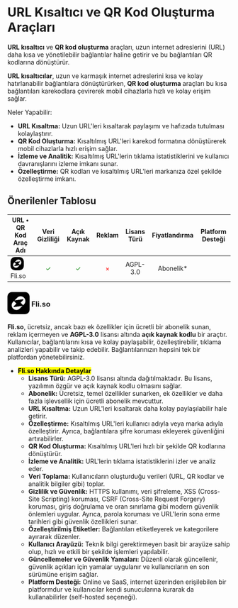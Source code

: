 <!-- NOTLAR 
 - Tablo eklemeyi unutmayın 
 - Uygun görseller eklemeyi unutmayın.
 - İçerik kuralları ve ekleme yapmak sayfalarını ziyaret edebilirsiniz -->

# URL Kısaltıcı ve QR Kod Oluşturma Araçları

**URL kısaltıcı** ve **QR kod oluşturma** araçları, uzun internet adreslerini (URL) daha kısa ve yönetilebilir bağlantılar haline getirir ve bu bağlantıları QR kodlarına dönüştürür.

**URL kısaltıcılar**, uzun ve karmaşık internet adreslerini kısa ve kolay hatırlanabilir bağlantılara dönüştürürken, **QR kod oluşturma** araçları bu kısa bağlantıları karekodlara çevirerek mobil cihazlarla hızlı ve kolay erişim sağlar.

Neler Yapabilir:
- **URL Kısaltma:** Uzun URL'leri kısaltarak paylaşımı ve hafızada tutulması kolaylaştırır.
- **QR Kod Oluşturma:** Kısaltılmış URL'leri karekod formatına dönüştürerek mobil cihazlarla hızlı erişim sağlar.
- **İzleme ve Analitik:** Kısaltılmış URL'lerin tıklama istatistiklerini ve kullanıcı davranışlarını izleme imkanı sunar.
- **Özelleştirme:** QR kodları ve kısaltılmış URL'leri markanıza özel şekilde özelleştirme imkanı.

## Önerilenler Tablosu

| URL • QR Kod Araç Adı | Veri Gizliliği | Açık Kaynak | Reklam | Lisans Türü | Fiyatlandırma | Platform Desteği |
|-----------------------|:--------------:|:-----------:|:------:|:-----------:|:-------------:|:----------------:|
| <span style="display: inline-block; vertical-align: middle;"><img src="docs/images/fliso-icon.png" alt="fliso" style="width: 30px; height: 30px; border-radius: 10px;"> </span> <span style="display: inline-block; vertical-align: middle;"> Fli.so   | <span style="color: green;">✓</span>  | <span style="color: green;">✓</span>   | <span style="color: red;">×</span>   | AGPL-3.0  | Abonelik*    | <i class="fa-solid fa-globe">   |

### <span style="display: inline-block; vertical-align: middle;"><img src="docs/images/fliso-icon.png" alt="fliso" style="width: 50px; height: 50px; border-radius: 10px;"> </span> <span style="display: inline-block; vertical-align: middle;"> Fli.so <a href="https://fli.so/" target="_blank" style="text-decoration: none; color: inherit; margin-left: 5px;"> <i class="fa-solid fa-globe"></i></a>  <a href="https://github.com/thisuxhq/fli.so" target="_blank" style="text-decoration: none; color: inherit; margin-left: 5px"> <i class="fa-brands fa-github"></i></a>

**Fli.so**, ücretsiz, ancak bazı ek özellikler için ücretli bir abonelik sunan, reklam içermeyen ve **AGPL-3.0** lisansı altında **açık kaynak kodlu** bir araçtır. Kullanıcılar, bağlantılarını kısa ve kolay paylaşabilir, özelleştirebilir, tıklama analizleri yapabilir ve takip edebilir. Bağlantılarınızın hepsini tek bir platfordan yönetebilirsiniz.

- **<mark>Fli.so Hakkında Detaylar</mark>**
  - **Lisans Türü:** AGPL-3.0 lisansı altında dağıtılmaktadır. Bu lisans, yazılımın özgür ve açık kaynak kodlu olmasını sağlar.
  - **Abonelik:** Ücretsiz, temel özellikler sunarken, ek özellikler ve daha fazla işlevsellik için ücretli abonelik mevcuttur.
  - **URL Kısaltma:** Uzun URL'leri kısaltarak daha kolay paylaşılabilir hale getirir.
  - **Özelleştirme:** Kısaltılmış URL'leri kullanıcı adıyla veya marka adıyla özelleştirir. Ayrıca, bağlantılara şifre koruması ekleyerek güvenliğini artırabilirler.
  - **QR Kod Oluşturma:** Kısaltılmış URL'leri hızlı bir şekilde QR kodlarına dönüştürür.
  - **İzleme ve Analitik:** URL'lerin tıklama istatistiklerini izler ve analiz eder.
  - **Veri Toplama:** Kullanıcıların oluşturduğu verileri (URL, QR kodlar ve analitik bilgiler gibi) toplar.
  - **Gizlilik ve Güvenlik:** HTTPS kullanımı, veri şifreleme, XSS (Cross-Site Scripting) koruması, CSRF (Cross-Site Request Forgery) koruması, giriş doğrulama ve oran sınırlama gibi modern güvenlik önlemleri uygular. Ayrıca, parola koruması ve URL'lerin sona erme tarihleri gibi güvenlik özellikleri sunar.
  - **Özelleştirilmiş Etiketler:** Bağlantıları etiketleyerek ve kategorilere ayırarak düzenler.
  - **Kullanıcı Arayüzü:** Teknik bilgi gerektirmeyen basit bir arayüze sahip olup, hızlı ve etkili bir şekilde işlemleri yapılabilir.
  - **Güncellemeler ve Güvenlik Yamaları:** Düzenli olarak güncellenir, güvenlik açıkları için yamalar uygulanır ve kullanıcıların en son sürümüne erişim sağlar.
  - **Platform Desteği:** Online ve SaaS, internet üzerinden erişilebilen bir platformdur ve kullanıcılar kendi sunucularına kurarak da kullanabilirler (self-hosted seçeneği).
  